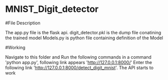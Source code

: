 # MNIST_Digit_detector

#File Description

The app.py file is the flask api. 
digit_detector.pkl is the dump file conatining the trained model
Models.py is python file containing definition of the Model

#Working

Navigate to this folder and Run the following commands in a command 'python app.py', following link appears 'http://127.0.0.1:8000/'
Enter the following link 'http://127.0.0.1:8000/detect_digit_mnist'. The API starts to work


